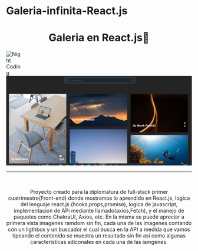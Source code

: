 # Galeria-infinita-React.js
<div align="center">
<h1 align="center">Galeria en React.js👋</h1>
</div>

<img alt="Night Coding" src="./assets/Hand%20Wave.gif" width='40' align="left"/>
<img src="./public/muestra.PNG">

<hr>
<br>
<p align="center">
Proyecto creado para la diplomatura de full-stack primer cuatrimestre(Front-end) donde mostramos lo aprendido en React.js, 
logica del lenguaje react.js (hooks,props,promise), logica de javascript, implementacion de APi mediante llamado(axios,Fetch),
y el manejo de paquetes como ChakraUI, Axios, etc.
En la misma se puede apreciar a primera vista imagenes ramdom sin fin, cada una de las imagenes contando con un ligthbox y un buscador el cual busca en la API
a medida que vamos tipeando el contenido se muestra un resultado sin fin asi como algunas caracteristicas adiconales en cada una de las iamgenes. 

</p>

